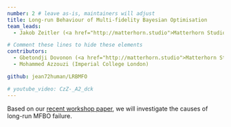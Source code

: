```yaml
---
number: 2 # leave as-is, maintainers will adjust
title: Long-run Behaviour of Multi-fidelity Bayesian Optimisation
team_leads:
  - Jakob Zeitler (<a href="http://matterhorn.studio">Matterhorn Studio</a>) @jakobzeitler

# Comment these lines to hide these elements
contributors:
  - Gbetondji Dovonon (<a href="http://matterhorn.studio">Matterhorn Studio</a>) @jean72human
  - Mohammed Azzouzi (Imperial College London)

github: jean72human/LRBMFO

# youtube_video: CzZ-_A2_dck
---
```


Based on our [recent workshop paper](https://arxiv.org/abs/2312.12633), we will investigate the causes of long-run MFBO failure.
